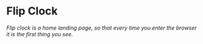 # Flip Clock

*Flip clock is a home landing page, so that every time you enter the browser it is the first thing you see.*